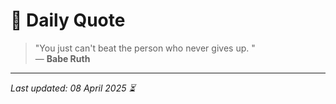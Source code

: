 # 📜 Daily Quote

> "You just can't beat the person who never gives up. "  
> — **Babe Ruth**

---

_Last updated: 08 April 2025 ⏳_
